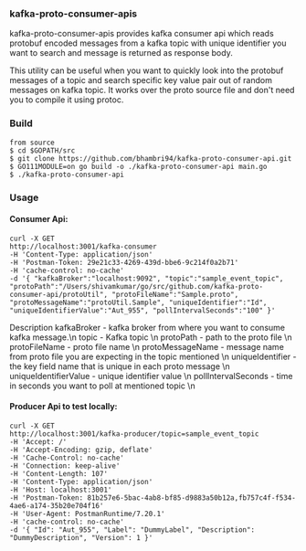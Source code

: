 ### kafka-proto-consumer-apis


kafka-proto-consumer-apis provides kafka consumer api which reads protobuf encoded messages from a kafka topic with unique identifier you want to search and message is returned as response body.

This utility can be useful when you want to quickly look into the protobuf messages of a topic and search specific key value pair out of random messages on kafka topic. It works over the proto source file and don't need you to compile it using protoc.


### Build 
```
from source 
$ cd $GOPATH/src 
$ git clone https://github.com/bhambri94/kafka-proto-consumer-api.git 
$ GO111MODULE=on go build -o ./kafka-proto-consumer-api main.go 
$ ./kafka-proto-consumer-api
```

### Usage

#### Consumer Api: 

```
curl -X GET
http://localhost:3001/kafka-consumer
-H 'Content-Type: application/json'
-H 'Postman-Token: 29e21c33-4269-439d-bbe6-9c214f0a2b71'
-H 'cache-control: no-cache'
-d '{ "kafkaBroker":"localhost:9092", "topic":"sample_event_topic", "protoPath":"/Users/shivamkumar/go/src/github.com/kafka-proto-consumer-api/protoUtil", "protoFileName":"Sample.proto", "protoMessageName":"protoUtil.Sample", "uniqueIdentifier":"Id", "uniqueIdentifierValue":"Aut_955", "pollIntervalSeconds":"100" }'
```

Description kafkaBroker - kafka broker from where you want to consume kafka message.\n
topic - Kafka topic \n
protoPath - path to the proto file \n
protoFileName - proto file name \n
protoMessageName - message name from proto file you are expecting in the topic mentioned \n
uniqueIdentifier - the key field name that is unique in each proto message \n
uniqueIdentifierValue - unique identifier value \n
pollIntervalSeconds - time in seconds you want to poll at mentioned topic \n

#### Producer Api to test locally: 
```
curl -X GET
http://localhost:3001/kafka-producer/topic=sample_event_topic
-H 'Accept: /'
-H 'Accept-Encoding: gzip, deflate'
-H 'Cache-Control: no-cache'
-H 'Connection: keep-alive'
-H 'Content-Length: 107'
-H 'Content-Type: application/json'
-H 'Host: localhost:3001'
-H 'Postman-Token: 81b257e6-5bac-4ab8-bf85-d9883a50b12a,fb757c4f-f534-4ae6-a174-35b20e704f16'
-H 'User-Agent: PostmanRuntime/7.20.1'
-H 'cache-control: no-cache'
-d '{ "Id": "Aut_955", "Label": "DummyLabel", "Description": "DummyDescription", "Version": 1 }'
```
